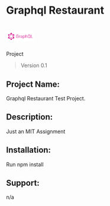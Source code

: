 # Graphql Restaurant
<h1><img src="https://github.com/JoeEnrique/graphql_restaurant/blob/main/GraphQL_logo.png" alt="GraphQL Work" width="15%"></h1>

Project
> Version 0.1

## Project Name:
Graphql Restaurant Test Project.

## Description:
Just an MIT Assignment

## Installation:
Run npm install

## Support:
n/a
